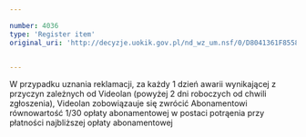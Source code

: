 ```yaml
---

number: 4036
type: 'Register item'
original_uri: 'http://decyzje.uokik.gov.pl/nd_wz_um.nsf/0/D8041361F855811BC1257ABB0033FC10?OpenDocument'


---
```


W przypadku uznania reklamacji, za każdy 1 dzień awarii wynikającej z przyczyn zależnych od Videolan (powyżej 2 dni roboczych od chwili zgłoszenia), Videolan zobowiązauje się zwrócić Abonamentowi równowartość 1/30 opłaty abonamentowej w postaci potrąenia przy płatności najbliższej opłaty abonamentowej
